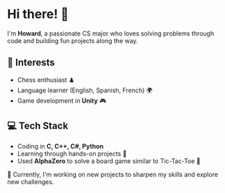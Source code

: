# Hi there! 👋  

I'm **Howard**, a passionate CS major who loves solving problems through code and building fun projects along the way.  

## 🧩 Interests  
- Chess enthusiast ♟️  
- Language learner (English, Spanish, French) 🌍  
- Game development in **Unity** 🎮  

## 💻 Tech Stack  
- Coding in **C, C++, C#, Python**  
- Learning through hands-on projects 🔧  
- Used **AlphaZero** to solve a board game similar to Tic-Tac-Toe 🤖  

📌 Currently, I'm working on new projects to sharpen my skills and explore new challenges.

